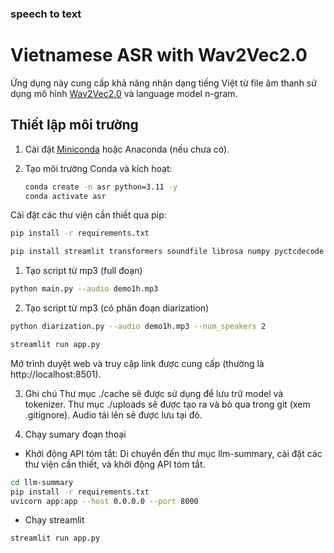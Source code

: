 ### speech to text

# Vietnamese ASR with Wav2Vec2.0

Ứng dụng này cung cấp khả năng nhận dạng tiếng Việt từ file âm thanh sử dụng mô hình [Wav2Vec2.0](https://huggingface.co/nguyenvulebinh/wav2vec2-base-vietnamese-250h) và language model n-gram.

## Thiết lập môi trường

1. Cài đặt [Miniconda](https://docs.conda.io/en/latest/miniconda.html) hoặc Anaconda (nếu chưa có).

2. Tạo môi trường Conda và kích hoạt:

   ```bash
   conda create -n asr python=3.11 -y
   conda activate asr
Cài đặt các thư viện cần thiết qua pip:
```bash
pip install -r requirements.txt
```
```bash
pip install streamlit transformers soundfile librosa numpy pyctcdecode kenlm huggingface_hub
```
1. Tạo script từ mp3 (full đoạn)
```bash
python main.py --audio demo1h.mp3
```
2. Tạo script từ mp3 (có phân đoạn diarization)
```bash
python diarization.py --audio demo1h.mp3 --num_speakers 2
```
```bash
streamlit run app.py
```
Mở trình duyệt web và truy cập link được cung cấp (thường là http://localhost:8501).

3. Ghi chú
Thư mục ./cache sẽ được sử dụng để lưu trữ model và tokenizer.
Thư mục ./uploads sẽ được tạo ra và bỏ qua trong git (xem .gitignore). Audio tải lên sẽ được lưu tại đó.

4. Chạy sumary đoạn thoại
- Khởi động API tóm tắt: Di chuyển đến thư mục llm-summary, cài đặt các thư viện cần thiết, và khởi động API tóm tắt.
``` bash
cd llm-summary
pip install -r requirements.txt
uvicorn app:app --host 0.0.0.0 --port 8000
```
- Chạy streamlit
```bash
streamlit run app.py
```

